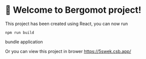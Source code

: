 # 🚀 Welcome to Bergomot project!

This project has been created using React, you can now run

```
npm run build
```

bundle application

Or you can view this project in brower
<a>https://5swek.csb.app/</a>
